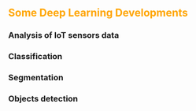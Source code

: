 ## <span style="color:orange"> Some Deep Learning Developments</span>



### Analysis of IoT sensors data

### Classification

### Segmentation

### Objects detection




<!---
## Teaching
The teachings that I have done as an assistant professor (September 2010 - September 2014) and as a lecturer (from 2017 to February 2018)  at the Department of Mathematics and Computer Science of the University of Mostaganem in Algeria are :

### - Algorithms and Programming (1st year Bachelor of Science in Computer Science)

### - Information Systems (2nd year Bachelor of Science in Computer Science)

### - Database (2nd year Bachelor of Science in Computer Science)

### - Formal Computation (1st year Bachelor of Science in Computer Science)

### - Software Engineering (3rd year Bachelor of Science in Computer Science)

### - Model Driven Engineering (Master 2, Information Systems Engineering)

### - Administration and Organization of IS (Master 1, Information Systems Engineering)

### - Business Management (Master 1, Information Systems Engineering)
--->




